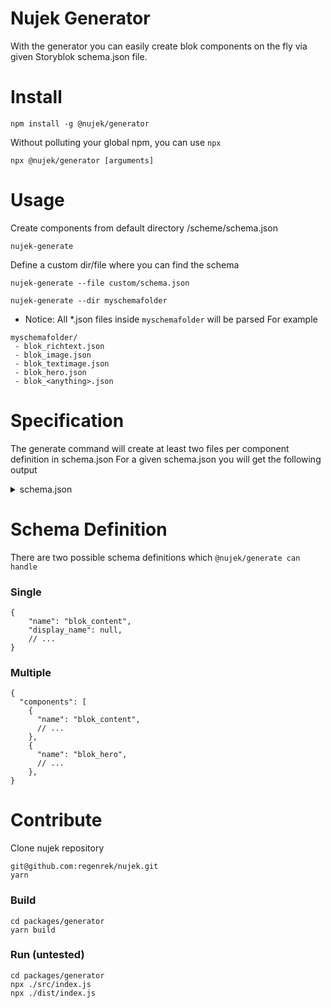 # Nujek Generator

With the generator you can easily create blok components on the fly via given Storyblok schema.json file. 


# Install

```
npm install -g @nujek/generator
```

Without polluting your global npm, you can use `npx`
```
npx @nujek/generator [arguments]
```

# Usage


Create components from default directory /scheme/schema.json
```
nujek-generate 
```

Define a custom dir/file where you can find the schema
```
nujek-generate --file custom/schema.json
```

```
nujek-generate --dir myschemafolder
```
* Notice: All *.json files inside `myschemafolder` will be parsed
For example
```
myschemafolder/
 - blok_richtext.json
 - blok_image.json
 - blok_textimage.json
 - blok_hero.json
 - blok_<anything>.json
```


# Specification

The generate command will create at least two files per component definition in schema.json
For a given schema.json you will get the following output
<details>
  <summary>schema.json</summary>
  
```
{
  "components": [
    {
      "name": "blok_content",
      "display_name": null,
      "created_at": "2020-12-20T16:30:13.055Z",
      "updated_at": "2020-12-20T16:30:23.302Z",
      "id": 1243392,
      "schema": {
        "title": {
          "type": "text"
        },
        "text": {
          "type": "richtext"
        }
      },
      "image": null,
      "preview_field": null,
      "is_root": false,
      "preview_tmpl": null,
      "is_nestable": true,
      "all_presets": [],
      "preset_id": null,
      "real_name": "blok_content",
      "component_group_uuid": "c53a06a1-e18c-4d15-bdc4-efe29ef4a1bf",
      "component_group_name": "bloks"
    },
    {
      "name": "blok_hero",
      "display_name": null,
      "created_at": "2020-12-19T08:18:39.035Z",
      "updated_at": "2020-12-21T12:27:55.014Z",
      "id": 1242769,
      "schema": {
        "title": {
          "type": "text"
        },
        "video": {
          "type": "asset",
          "filetypes": [
            "images",
            "videos"
          ],
          "description": "",
          "display_name": ""
        },
        "link": {
          "type": "bloks",
          "restrict_components": true,
          "restrict_type": "",
          "component_whitelist": [
            "sub_link"
          ]
        }
      },
      "image": null,
      "preview_field": null,
      "is_root": false,
      "preview_tmpl": null,
      "is_nestable": true,
      "all_presets": [],
      "preset_id": null,
      "real_name": "blok_hero",
      "component_group_uuid": "c53a06a1-e18c-4d15-bdc4-efe29ef4a1bf",
      "component_group_name": "bloks"
    },
    {
      "name": "blok_slider",
      "display_name": null,
      "created_at": "2021-01-25T12:42:57.423Z",
      "updated_at": "2021-01-25T12:49:19.431Z",
      "id": 1299333,
      "schema": {
        "item": {
          "type": "text"
        },
        "slider_items": {
          "type": "bloks",
          "restrict_components": true,
          "component_whitelist": [
            "sub_link"
          ]
        }
      },
      "image": null,
      "preview_field": null,
      "is_root": false,
      "preview_tmpl": null,
      "is_nestable": true,
      "all_presets": [],
      "preset_id": null,
      "real_name": "blok_slider",
      "component_group_uuid": "c53a06a1-e18c-4d15-bdc4-efe29ef4a1bf",
      "component_group_name": "bloks"
    },
    {
      "name": "blok_text_image",
      "display_name": null,
      "created_at": "2021-01-25T12:50:31.228Z",
      "updated_at": "2021-01-25T12:50:31.228Z",
      "id": 1299370,
      "schema": {},
      "image": null,
      "preview_field": null,
      "is_root": false,
      "preview_tmpl": null,
      "is_nestable": true,
      "all_presets": [],
      "preset_id": null,
      "real_name": "blok_text_image",
      "component_group_uuid": "c53a06a1-e18c-4d15-bdc4-efe29ef4a1bf",
      "component_group_name": "bloks"
    },
}
```
</details>

# Schema Definition
There are two possible schema definitions which `@nujek/generate can handle`

### Single 
```
{
    "name": "blok_content",
    "display_name": null,
    // ...
}
```

### Multiple
```
{
  "components": [
    {
      "name": "blok_content",
      // ...
    },
    {
      "name": "blok_hero",
      // ...
    },
}
```


# Contribute

Clone nujek repository

```
git@github.com:regenrek/nujek.git
yarn 
```

### Build
```
cd packages/generator
yarn build
```

### Run (untested)
```
cd packages/generator
npx ./src/index.js 
npx ./dist/index.js
```